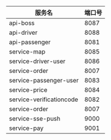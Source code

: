 | 服务名                      | 端口号  |
|--------------------------|------|
| api-boss                 | 8087 |
| api-driver               | 8088 |
| api-passenger            | 8081 |
| service-map              | 8085 |
| service-driver-user      | 8086 |
| service-order            | 8007 |
| service-passenger-user   | 8083 |
| service-price            | 8084 |
| service-verificationcode | 8082 |
| service-order            | 8007 |
| service-sse-push         | 9000 |
| service-pay              | 9001 |






